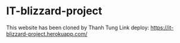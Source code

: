 ﻿# IT-blizzard-project
This website has been cloned by Thanh Tung
Link deploy: https://it-blizzard-project.herokuapp.com/
